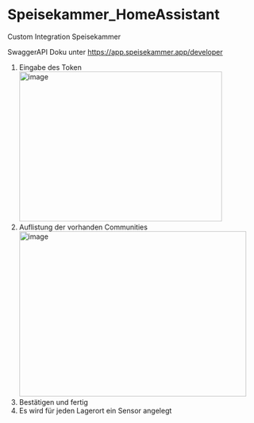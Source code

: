 # Speisekammer_HomeAssistant
Custom Integration Speisekammer 

SwaggerAPI Doku unter https://app.speisekammer.app/developer

1. Eingabe des Token
   <img width="408" height="302" alt="image" src="https://github.com/user-attachments/assets/13aa4413-4068-4e18-bc2f-17371af3387a" />
2. Auflistung der vorhanden Communities
   <img width="457" height="333" alt="image" src="https://github.com/user-attachments/assets/27e4c6af-b546-4933-a0d1-5a9e477f57d7" />
3. Bestätigen und fertig
4. Es wird für jeden Lagerort ein Sensor angelegt
